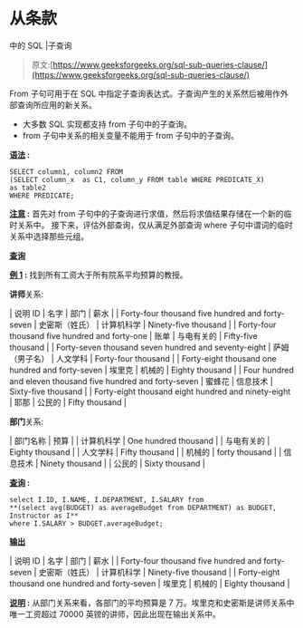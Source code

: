 # 从条款

中的 SQL |子查询

> 原文:[https://www.geeksforgeeks.org/sql-sub-queries-clause/](https://www.geeksforgeeks.org/sql-sub-queries-clause/)

From 子句可用于在 SQL 中指定子查询表达式。子查询产生的关系然后被用作外部查询所应用的新关系。

*   大多数 SQL 实现都支持 from 子句中的子查询。
*   from 子句中关系的相关变量不能用于 from 子句中的子查询。

**<u>语法</u> :**

```
SELECT column1, column2 FROM 
(SELECT column_x  as C1, column_y FROM table WHERE PREDICATE_X)
as table2
WHERE PREDICATE;
```

**<u>注意</u> :** 首先对 from 子句中的子查询进行求值，然后将求值结果存储在一个新的临时关系中。
接下来，评估外部查询，仅从满足外部查询 where 子句中谓词的临时关系中选择那些元组。

**<u>查询</u>**

**<u>例 1</u> :** 找到所有工资大于所有院系平均预算的教授。

**讲师**关系:

| 说明 ID | 名字 | 部门 | 薪水 |
| Forty-four thousand five hundred and forty-seven | 史密斯（姓氏） | 计算机科学 | Ninety-five thousand |
| Forty-four thousand five hundred and forty-one | 账单 | 与电有关的 | Fifty-five thousand |
| Forty-seven thousand seven hundred and seventy-eight | 萨姆（男子名） | 人文学科 | Forty-four thousand |
| Forty-eight thousand one hundred and forty-seven | 埃里克 | 机械的 | Eighty thousand |
| Four hundred and eleven thousand five hundred and forty-seven | 蜜蜂花 | 信息技术 | Sixty-five thousand |
| Forty-eight thousand eight hundred and ninety-eight | 耶那 | 公民的 | Fifty thousand |

**部门**关系:

| 部门名称 | 预算 |
| 计算机科学 | One hundred thousand |
| 与电有关的 | Eighty thousand |
| 人文学科 | Fifty thousand |
| 机械的 | forty thousand |
| 信息技术 | Ninety thousand |
| 公民的 | Sixty thousand |

**<u>查询</u> :**

```
select I.ID, I.NAME, I.DEPARTMENT, I.SALARY from
**(select avg(BUDGET) as averageBudget from DEPARTMENT) as BUDGET, Instructor as I**
where I.SALARY > BUDGET.averageBudget;
```

**<u>输出</u>**

| 说明 ID | 名字 | 部门 | 薪水 |
| Forty-four thousand five hundred and forty-seven | 史密斯（姓氏） | 计算机科学 | Ninety-five thousand |
| Forty-eight thousand one hundred and forty-seven | 埃里克 | 机械的 | Eighty thousand |

**<u>说明</u> :** 从部门关系来看，各部门的平均预算是 7 万。埃里克和史密斯是讲师关系中唯一工资超过 70000 英镑的讲师，因此出现在输出关系中。